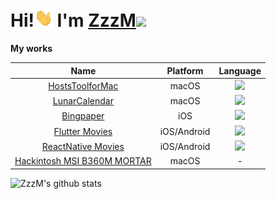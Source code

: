 # Hi!<img src="https://raw.githubusercontent.com/ABSphreak/ABSphreak/master/gifs/Hi.gif" width="30px"> I'm [ZzzM](https://zzzm.zone)<img src="https://user-images.githubusercontent.com/5713670/87202985-820dcb80-c2b6-11ea-9f56-7ec461c497c3.gif" width="30px">

**My works**

Name|Platform|Language
:-:|:-:|:-:
[HostsToolforMac](https://github.com/ZzzM/HostsToolforMac)|macOS|<img src="https://img.shields.io/badge/swift-%23FA7343.svg?&style=for-the-badge&logo=swift&logoColor=white"/>
[LunarCalendar](https://github.com/ZzzM/LunarCalendar)|macOS|<img src="https://img.shields.io/badge/swift-%23FA7343.svg?&style=for-the-badge&logo=swift&logoColor=white"/>
[Bingpaper](https://github.com/ZzzM/Bingpaper)|iOS|<img src="https://img.shields.io/badge/swift-%23FA7343.svg?&style=for-the-badge&logo=swift&logoColor=white"/>
[Flutter Movies](https://github.com/ZzzM/Flutter-Movies)| iOS/Android |<img src="https://img.shields.io/badge/dart-%230175C2.svg?&style=for-the-badge&logo=dart&logoColor=white"/>
[ReactNative Movies](https://github.com/ZzzM/ReactNative-Movies)| iOS/Android | <img src="https://img.shields.io/badge/javascript%20-%23323330.svg?&style=for-the-badge&logo=javascript&logoColor=%23F7DF1E"/>
[Hackintosh MSI B360M MORTAR](https://github.com/ZzzM/Hackintosh-MSI-B360M-MORTAR)|macOS|-

![ZzzM's github stats](https://github-readme-stats.vercel.app/api?username=ZzzM&show_icons=true)


